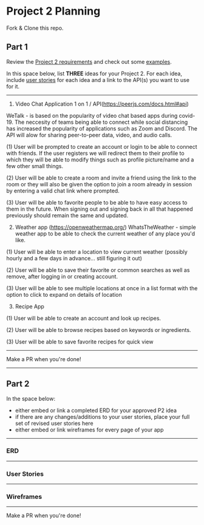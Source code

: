 # Project 2 Planning

Fork & Clone this repo.

## Part 1

Review the [Project 2 requirements](https://romebell.gitbook.io/sei-1019/projects/project-2) and check out some [examples](https://tmdarneille.gitbook.io/seirfx/11-projects/past-projects/project2).

In this space below, list **THREE** ideas for your Project 2. For each idea, include [user stories](https://revelry.co/user-stories-that-dont-suck/) for each idea and a link to the API(s) you want to use for it.

--------------------------------------------------------
1. Video Chat Application 1 on 1 / API(https://peerjs.com/docs.html#api)

WeTalk - is based on the popularity of video chat based apps during covid-19. The neccesity of teams being able to connect while social distancing has increased the popularity of applications such as Zoom and Discord. The API will alow for sharing peer-to-peer data, video, and audio calls.

(1)  User will be prompted to create an account or login to be able to connect with friends. If the user registers we will redirect them to their profile to which they will be able to modify things such as profile picture/name and a few other small things.

(2)  User will be able to create a room and invite a friend using the link to the room or they will also be given the option to join a room already in session by entering a valid chat link where prompted.

(3)  User will be able to favorite people to be able to have easy access to them in the future. When signing out and signing back in all that happened previously should remain the same and updated.



2. Weather app (https://openweathermap.org/)
WhatsTheWeather - simple weather app to be able to check the current weather of any place you'd like.

(1) User will be able to enter a location to view current weather (possibly hourly and a few days in advance... still figuring it out)

(2) User will be able to save their favorite or common searches as well as remove, after logging in or creating account.

(3) User will be able to see multiple locations at once in a list format with the option to click to expand on details of location


3. Recipe App

(1) User will be able to create an account and look up recipes.

(2) User will be able to browse recipes based on keywords or ingredients.

(3) User will be able to save favorite recipes for quick view 



---------------------------------------------------------

Make a PR when you're done!


---

## Part 2

In the space below:
* either embed or link a completed ERD for your approved P2 idea
* if there are any changes/additions to your user stories, place your full set of revised user stories here
* either embed or link wireframes for every page of your app

----------------------------------------------------------
### ERD

----------------------------------------------------------
### User Stories

----------------------------------------------------------
### Wireframes

----------------------------------------------------------

Make a PR when you're done!
